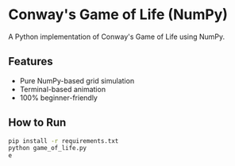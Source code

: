 # Conway's Game of Life (NumPy)

A Python implementation of Conway's Game of Life using NumPy.

## Features
- Pure NumPy-based grid simulation
- Terminal-based animation
- 100% beginner-friendly

## How to Run
```bash
pip install -r requirements.txt
python game_of_life.py
e
